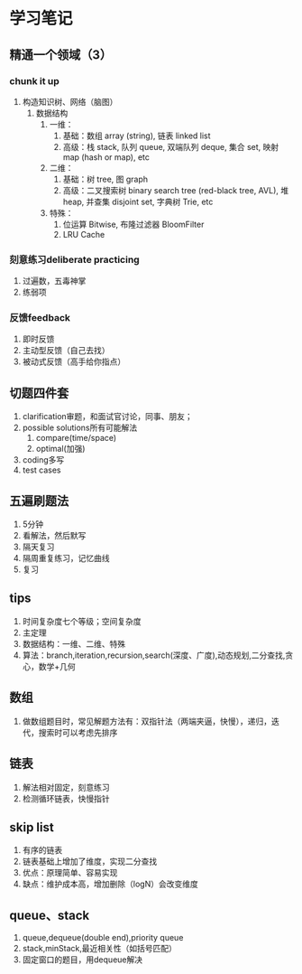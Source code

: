 # 学习笔记

## 精通一个领域（3）
### chunk it up 
1. 构造知识树、网络（脑图）
    1. 数据结构
        1. 一维：
            1. 基础：数组 array (string), 链表 linked list
            2. 高级：栈 stack, 队列 queue, 双端队列 deque, 集合 set, 映射 map (hash or map), etc
        2. 二维：
            1. 基础：树 tree, 图 graph
            2. 高级：二叉搜索树 binary search tree (red-black tree, AVL), 堆 heap, 并查集 disjoint set, 字典树 Trie, etc
        3. 特殊：
            1. 位运算 Bitwise, 布隆过滤器 BloomFilter
            2. LRU Cache
### 刻意练习deliberate practicing
1. 过遍数，五毒神掌
2. 练弱项
### 反馈feedback
1. 即时反馈
2. 主动型反馈（自己去找）
3. 被动式反馈（高手给你指点）

## 切题四件套
1. clarification审题，和面试官讨论，同事、朋友；
2. possible solutions所有可能解法
    1. compare(time/space)
    2. optimal(加强)
3. coding多写
4. test cases

## 五遍刷题法
1. 5分钟
2. 看解法，然后默写
3. 隔天复习
4. 隔周重复练习，记忆曲线
5. 复习

## tips
1. 时间复杂度七个等级；空间复杂度
2. 主定理
3. 数据结构：一维、二维、特殊
4. 算法：branch,iteration,recursion,search(深度、广度),动态规划,二分查找,贪心，数学+几何
## 数组
1. 做数组题目时，常见解题方法有：双指针法（两端夹逼，快慢），递归，迭代，搜索时可以考虑先排序
## 链表
1. 解法相对固定，刻意练习
2. 检测循环链表，快慢指针
## skip list
1. 有序的链表
2. 链表基础上增加了维度，实现二分查找
3. 优点：原理简单、容易实现
4. 缺点：维护成本高，增加删除（logN）会改变维度
## queue、stack
1. queue,dequeue(double end),priority queue
2. stack,minStack,最近相关性（如括号匹配）
3. 固定窗口的题目，用dequeue解决
